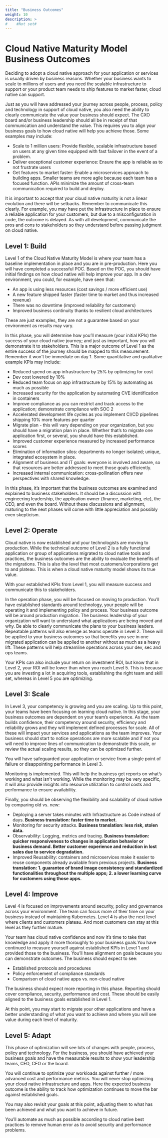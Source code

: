 ```yaml
---
title: "Business Outcomes"
weight: 10
description: >
#    #Not set#
---
```

# Cloud Native Maturity Model Business Outcomes

Deciding to adopt a cloud native approach for your application or services is usually driven by business reasons. Whether your business wants to scale to millions of users and you need the scalable infrastructure to support or your product team needs to ship features to market faster, cloud native can support. 

Just as you will have addressed your journey across people, process, policy and technology in support of cloud native, you also need the ability to clearly communicate the value your business should expect. The CXO board and/or business leadership should all be in receipt of that communication and understand the value. This requires you to align your business goals to how cloud native will help you achieve those. Some examples may include: 

- Scale to 1 million users: Provide flexible, scalable infrastructure based on users at any given time equipped with fast failover in the event of a problem. 
- Deliver exceptional customer experience: Ensure the app is reliable as to not frustrate users
- Get features to market faster: Enable a microservices approach to building apps. Smaller teams are more agile because each team has a focused function. APIs minimize the amount of cross-team communication required to build and deploy.

It is important to accept that your cloud native maturity is not a linear evolution and there will be setbacks. Remember to communicate this clearly. For example, you may have put the infrastructure in place to ensure a reliable application for your customers, but due to a misconfiguration in code, the outcome is delayed. As with all development, communicate the pros and cons to stakeholders so they understand before passing judgment on cloud native. 

## Level 1: Build
Level 1 of the Cloud Native Maturity Model is where your team has a baseline implementation in place and you are in pre-production. Here you will have completed a successful POC. Based on the POC, you should have initial findings on how cloud native will help improve your app. In a dev environment, you could, for example, have seen that:
- An app is using less resources (cost savings / more efficient use)
- A new feature shipped faster (faster time to market and thus increased revenue)
- There was no downtime (improved reliability for customers) 
- Improved business continuity thanks to resilient cloud architectures 

These are just examples, they are not a guarantee based on your environment as results may vary.

In this phase, you will determine how you’ll measure (your initial KPIs) the success of your cloud native journey; and just as important, how you will demonstrate it to stakeholders. This is a major outcome of Level 1 as the entire success of the journey should be mapped to this measurement. Remember it won't be immediate on day 1. Some quantitative and qualitative example KPIs may include: 
- Reduced spend on app infrastructure by 25% by optimizing for cost
- Dev cost lowered by 10%
- Reduced team focus on app infrastructure by 15% by automating as much as possible
- Increased security for the application by automating CVE identification in containers 
- Improve compliance as you can restrict and track access to the application; demonstrate compliance with SOC 2
- Accelerated development life cycles as you implement CI/CD pipelines shipping 10% more features per quarter
- Migrate plan - this will vary depending on your organization, but you should have a migration plan in place. Whether that’s to migrate one application first, or several, you should have this established. 
- Improved customer experience measured by increased performance scores
- Elimination of information silos: departments no longer isolated; unique, integrated ecosystem in place.
- Alignment of business and IT goals: everyone is involved and aware, so that resources are better addressed to meet those goals efficiently.
- Increased internal communication: cross-pollination offers new perspectives with shared knowledge.

In this phase, it’s important that the business outcomes are examined and explained to business stakeholders. It should be a discussion with engineering leadership, the application owner (finance, marketing, etc), the CEO, and even the board. Without these discussions and alignment, maturing to the next phases will come with little appreciation and possibly even skepticism. 
 

## Level 2: Operate

Cloud native is now established and your technologists are moving to production. While the technical outcome of Level 2 is a fully functional application or group of applications migrated to cloud native tools and practices, the business outcomes are the ability to evaluate the benefits of the migrations. This is also the level that most customers/corporations get to and plateau.  This is when a cloud native maturity model shows its true value. 

With your established KPIs from Level 1, you will measure success and communicate this to stakeholders. 

In the operation phase, you will be focused on moving to production. You’ll have established standards around technology, your people will be operating it and implementing policy and process. Your business outcome will be around production migration. The business leadership of your organization will want to understand what applications are being moved and why. Be able to clearly communicate the plans to your business leaders.
Repeatable patterns will also emerge as teams operate in Level 2. These will be applied to your business outcomes so that benefits you see in one migrated application can be applied to another without as much as a heavy lift. These patterns will help streamline operations across your dev, sec and ops teams. 

Your KPIs can also include your return on investment ROI, but know that in Level 2, your ROI will be lower than when you reach Level 5. This is because you are investing a lot in acquiring tools, establishing the right team and skill set, whereas in Level 5 you are optimizing. 


## Level 3: Scale

In Level 3, your competency is growing and you are scaling. Up to this point, your teams have been focusing on learning cloud native. In this stage, your business outcomes are dependent on your team’s experience. As the team builds confidence, their competency around security, efficiency and reliability grows and they will implement defined processes for scale. All of these will impact your services and applications as the team improves. Your business should start to notice operations are more scalable and if not you will need to improve lines of communication to demonstrate this scale, or review the actual scaling results, so they can be optimized further. 

You will have safeguarded your application or service from a single point of failure or disappointing performance in Level 3. 

Monitoring is implemented. This will help the business get reports on what’s working and what isn't working. While the monitoring may be very specific, it will also provide insights into resource utilization to control costs and performance to ensure availability. 

Finally, you should be observing the flexibility and scalability of cloud native by comparing old vs. new: 
- Deploying a server takes minutes with Infrastructure as Code instead of days. **Business translation: faster time to market.**
- Monitoring for security attacks. **Business translation: less risk, stolen data.**
- Observability: Logging, metrics and tracing.  **Business translation: quicker responsiveness to changes in application behavior or business demand.  Better customer experience and reduction in lost sales due to service degradation.**
- Improved Reusability: containers and microservices make it easier to reuse components already available from previous projects. **Business translation: 1. guarantee of brand image consistency and standardized functionalities throughout the multiple apps; 2. a lower learning curve for customers using those apps.**


## Level 4: Improve

Level 4 is focused on improvements around security, policy and governance across your environment. The team can focus more of their time on your business instead of maintaining Kubernetes. Level 4 is also the next level where clients and customers plateau.  And most customers can stay at this level as they further mature.

Your team has cloud native confidence and now it’s time to take that knowledge and apply it more thoroughly to your business goals.You have continued to measure yourself against established KPIs in Level 1 and provided those to the business. You’ll have alignment on goals because you can demonstrate outcomes. The business should expect to see:
- Established protocols and procedures
- Policy enforcement of compliance standards
- Comparison of cloud native apps vs. non-cloud native

The business should expect more reporting in this phase. Reporting should cover compliance, security, performance and cost. These should be easily aligned to the business goals established in Level 1.

At this point, you may start to migrate your other applications and have a better understanding of what you want to achieve and where you will see value during each level of maturity. 

## Level 5: Adapt

This phase of optimization will see lots of changes with people, process, policy and technology. For the business, you should have achieved your business goals and have the measurable results to show your leadership teams, CEO, CFO or the board.

You will continue to optimize your workloads against further / more advanced cost and performance metrics. You will never stop optimizing your cloud native infrastructure and apps. Here the expected business outcome is the ability to track how optimization continues to move the bar against established goals. 

You may also revisit your goals at this point, adjusting them to what has been achieved and what you want to achieve in future. 

You’ll automate as much as possible according to cloud native best practices to remove human error as to avoid security and performance problems.

 

